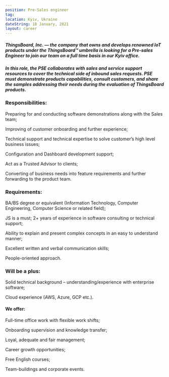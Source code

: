 ```yaml
---
position: Pre-Sales engineer
tag: 
location: Kyiv, Ukraine
dateString: 18 January, 2021
layout: career
---
```

##### ThingsBoard, Inc. — the company that owns and develops renowned IoT products under the ThingsBoard™ umbrella is looking for a Pre-sales Engineer to join our team on a full time basis in our Kyiv office.  
##### In this role, the PSE collaborates with sales and service support resources to cover the  technical side of inbound sales requests. PSE must demonstrate products capabilities, consult customers, and share the samples addressing their needs during the evaluation of ThingsBoard products.

### Responsibilities:
Preparing for and conducting software demonstrations along with the Sales team;

Improving of customer onboarding and further experience;

Technical support and technical expertise to solve customer’s high level business issues;

Configuration and Dashboard development support;

Act as a Trusted Advisor to clients;

Converting of business needs into feature requirements and further forwarding to the product team.

### Requirements:
BA/BS degree or equivalent (Information Technology, Computer Engineering, Computer Science or related field);

JS is a must;
2+ years of experience in software consulting or technical support;

Ability to explain and present complex concepts in an easy to understand manner;

Excellent written and verbal communication skills;

People-oriented approach.

### Will be a plus:
Solid technical background – understanding/experience with enterprise software;

Cloud experience (AWS, Azure, GCP etc.).

#### We offer:
Full-time office work with flexible work shifts;

Onboarding supervision and knowledge transfer;

Loyal, adequate and fair management;

Career growth opportunities;

Free English courses;

Team-buildings and corporate events.